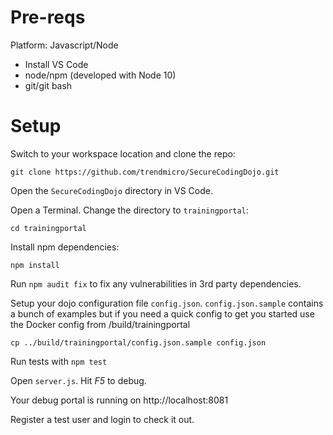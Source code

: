 # Pre-reqs
Platform: Javascript/Node
* Install VS Code 
* node/npm (developed with Node 10)
* git/git bash

# Setup 

Switch to your workspace location and clone the repo:

`git clone https://github.com/trendmicro/SecureCodingDojo.git`

Open the `SecureCodingDojo` directory in VS Code.

Open a Terminal. Change the directory to `trainingportal`:

`cd trainingportal`

Install npm dependencies:

`npm install`

Run `npm audit fix` to fix any vulnerabilities in 3rd party dependencies.

Setup your dojo configuration file `config.json`. `config.json.sample` contains a bunch of examples but if you need a quick config to get you started use the Docker config from /build/trainingportal

`cp ../build/trainingportal/config.json.sample config.json`

Run tests with `npm test`

Open `server.js`. Hit *F5* to debug.

Your debug portal is running on http://localhost:8081

Register a test user and login to check it out.






